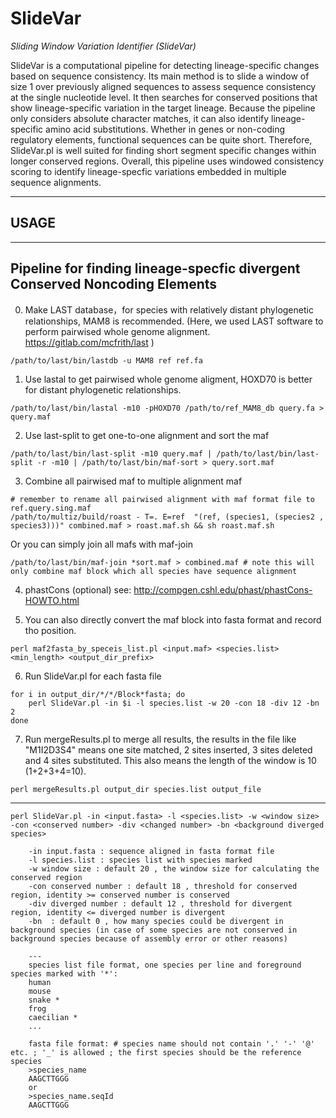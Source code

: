 # SlideVar
_Sliding Window Variation Identifier (SlideVar)_

SlideVar is a computational pipeline for detecting lineage-specific changes based on sequence consistency. Its main method is to slide a window of size 1 over previously aligned sequences to assess sequence consistency at the single nucleotide level. It then searches for conserved positions that show lineage-specific variation in the target lineage. Because the pipeline only considers absolute character matches, it can also identify lineage-specific amino acid substitutions. Whether in genes or non-coding regulatory elements, functional sequences can be quite short. Therefore, SlideVar.pl is well suited for finding short segment specific changes within longer conserved regions. Overall, this pipeline uses windowed consistency scoring to identify lineage-specfic variations embedded in multiple sequence alignments.

---
## USAGE


---
## Pipeline for finding lineage-specfic divergent Conserved Noncoding Elements


0. Make LAST database，for species with relatively distant phylogenetic relationships, MAM8 is recommended. (Here, we used LAST software to perform pairwised whole genome alignment. https://gitlab.com/mcfrith/last )
```
/path/to/last/bin/lastdb -u MAM8 ref ref.fa
```

1. Use lastal to get pairwised whole genome aligment, HOXD70 is better for distant phylogenetic relationships.
```
/path/to/last/bin/lastal -m10 -pHOXD70 /path/to/ref_MAM8_db query.fa > query.maf
```

2. Use last-split to get one-to-one alignment and sort the maf
```
/path/to/last/bin/last-split -m10 query.maf | /path/to/last/bin/last-split -r -m10 | /path/to/last/bin/maf-sort > query.sort.maf 
```

3. Combine all pairwised maf to multiple alignment maf
```
# remember to rename all pairwised alignment with maf format file to ref.query.sing.maf
/path/to/multiz/build/roast - T=. E=ref  "(ref, (species1, (species2 , species3)))" combined.maf > roast.maf.sh && sh roast.maf.sh
```
Or you can simply join all mafs with maf-join
```
/path/to/last/bin/maf-join *sort.maf > combined.maf # note this will only combine maf block which all species have sequence alignment
```

4. phastCons (optional) see: http://compgen.cshl.edu/phast/phastCons-HOWTO.html

5. You can also directly convert the maf block into fasta format and record tho position.
```
perl maf2fasta_by_speceis_list.pl <input.maf> <species.list> <min_length> <output_dir_prefix>
```

6. Run SlideVar.pl for each fasta file
```
for i in output_dir/*/*/Block*fasta; do 
	perl SlideVar.pl -in $i -l species.list -w 20 -con 18 -div 12 -bn 2
done
```

7. Run mergeResults.pl to merge all results, the results in the file like "M1I2D3S4" means one site matched, 2 sites inserted, 3 sites deleted and 4 sites substituted. This also means the length of the window is 10 (1+2+3+4=10).
```
perl mergeResults.pl output_dir species.list output_file
```

---

```
perl SlideVar.pl -in <input.fasta> -l <species.list> -w <window size> -con <conserved number> -div <changed number> -bn <background diverged species>

    -in input.fasta : sequence aligned in fasta format file
    -l species.list : species list with species marked
    -w window size : default 20 , the window size for calculating the conserved region
    -con conserved number : default 18 , threshold for conserved region, identity >= conserved number is conserved
    -div diverged number : default 12 , threshold for divergent region, identity <= diverged number is divergent
    -bn  : default 0 , how many species could be divergent in background species (in case of some species are not conserved in background species because of assembly error or other reasons)

    ---
    species list file format, one species per line and foreground species marked with '*':
    human
    mouse
    snake *
    frog
    caecilian *
    ...

    fasta file format: # species name should not contain '.' '-' '@' etc. ; '_' is allowed ; the first species should be the reference species
    >species_name
    AAGCTTGGG
    or
    >species_name.seqId
    AAGCTTGGG

```
